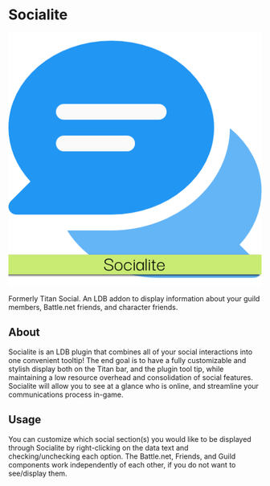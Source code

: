 Socialite
===========
![Project logo, treasure chest](Socialite.png)

Formerly Titan Social. An LDB addon to display information about your guild members, Battle.net friends, and character friends.

## About
Socialite is an LDB plugin that combines all of your social interactions into one convenient tooltip! The end goal is to have a fully customizable and stylish display both on the Titan bar, and the plugin tool tip, while maintaining a low resource overhead and consolidation of social features. Socialite will allow you to see at a glance who is online, and streamline your communications process in-game.

## Usage
You can customize which social section(s) you would like to be displayed through Socialite by right-clicking on the data text and checking/unchecking each option. The Battle.net, Friends, and Guild components work independently of each other, if you do not want to see/display them.
